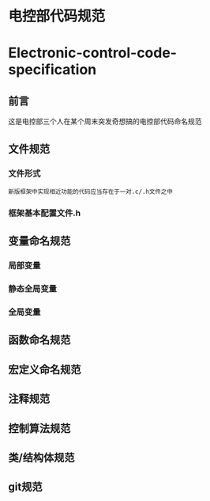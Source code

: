 # 电控部代码规范
# Electronic-control-code-specification

## 前言
  这是电控部三个人在某个周末突发奇想搞的电控部代码命名规范
		
## 文件规范	

### 文件形式
	新版框架中实现相近功能的代码应当存在于一对.c/.h文件之中
	
### 框架基本配置文件.h
		
## 变量命名规范
	
### 局部变量

### 静态全局变量

### 全局变量

## 函数命名规范

## 宏定义命名规范
	
## 注释规范

## 控制算法规范

## 类/结构体规范

## git规范
